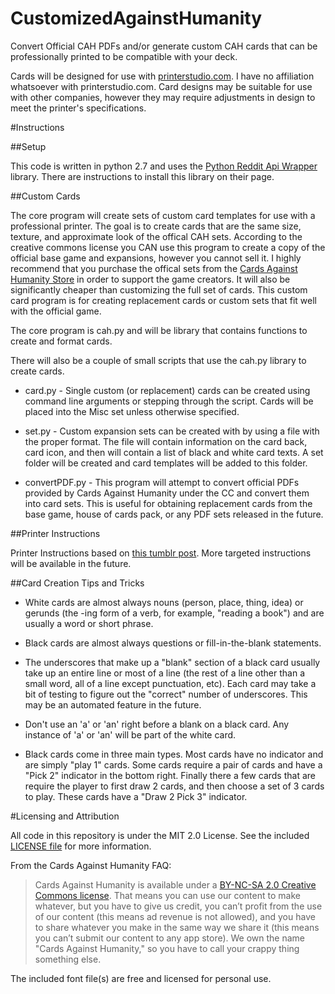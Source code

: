 CustomizedAgainstHumanity
=========================

Convert Official CAH PDFs and/or generate custom CAH cards that can be professionally printed to be compatible with your deck.

Cards will be designed for use with [printerstudio.com](http://www.printerstudio.com/make-your-own-custom-cards.aspx).  I have no affiliation whatsoever with printerstudio.com.  Card designs may be suitable for use with other companies, however they may require adjustments in design to meet the printer's specifications.

#Instructions

##Setup

This code is written in python 2.7 and uses the [Python Reddit Api Wrapper](https://praw.readthedocs.org/) library.  There are instructions to install this library on their page.

##Custom Cards

The core program will create sets of custom card templates for use with a professional printer.  The goal is to create cards that are the same size, texture, and approximate look of the offical CAH sets.  According to the creative commons license you CAN use this program to create a copy of the official base game and expansions, however you cannot sell it.  I highly recommend that you purchase the offical sets from the [Cards Against Humanity Store](https://store.cardsagainsthumanity.com/) in order to support the game creators.  It will also be significantly cheaper than customizing the full set of cards.  This custom card program is for creating replacement cards or custom sets that fit well with the official game. 

The core program is cah.py and will be library that contains functions to create and format cards.

There will also be a couple of small scripts that use the cah.py library to create cards.

* card.py - Single custom (or replacement) cards can be created using command line arguments or stepping through the script.  Cards will be placed into the Misc set unless otherwise specified.

* set.py - Custom expansion sets can be created with by using a file with the proper format.  The file will contain information on the card back, card icon, and then will contain a list of black and white card texts.  A set folder will be created and card templates will be added to this folder.

* convertPDF.py - This program will attempt to convert official PDFs provided by Cards Against Humanity under the CC and convert them into card sets.  This is useful for obtaining replacement cards from the base game, house of cards pack, or any PDF sets released in the future.


##Printer Instructions

Printer Instructions based on [this tumblr post](http://nerdsagainsthumanity.tumblr.com/post/77456664166/how-to-get-a-shit-ton-more-blank-cards-for-cards).  More targeted instructions will be available in the future.

##Card Creation Tips and Tricks

* White cards are almost always nouns (person, place, thing, idea) or gerunds (the -ing form of a verb, for example, "reading a book") and are usually a word or short phrase.

* Black cards are almost always questions or fill-in-the-blank statements.

* The underscores that make up a "blank" section of a black card usually take up an entire line or most of a line (the rest of a line other than a small word, all of a line except punctuation, etc).  Each card may take a bit of testing to figure out the "correct" number of underscores.  This may be an automated feature in the future.

* Don't use an 'a' or 'an' right before a blank on a black card.  Any instance of 'a' or 'an' will be part of the white card.

* Black cards come in three main types.  Most cards have no indicator and are simply "play 1" cards.  Some cards require a pair of cards and have a "Pick 2" indicator in the bottom right.  Finally there a few cards that are require the player to first draw 2 cards, and then choose a set of 3 cards to play.  These cards have a "Draw 2 Pick 3" indicator.



#Licensing and Attribution

All code in this repository is under the MIT 2.0 License.  See the included [LICENSE file](LICENSE) for more information.


From the Cards Against Humanity FAQ: 

>Cards Against Humanity is available under a [BY-NC-SA 2.0 Creative Commons license](https://creativecommons.org/licenses/by-nc-sa/2.0/). That means you can use our content to make whatever, but you have to give us credit, you can’t profit from the use of our content (this means ad revenue is not allowed), and you have to share whatever you make in the same way we share it (this means you can’t submit our content to any app store). We own the name "Cards Against Humanity," so you have to call your crappy thing something else.


The included font file(s) are free and licensed for personal use.
